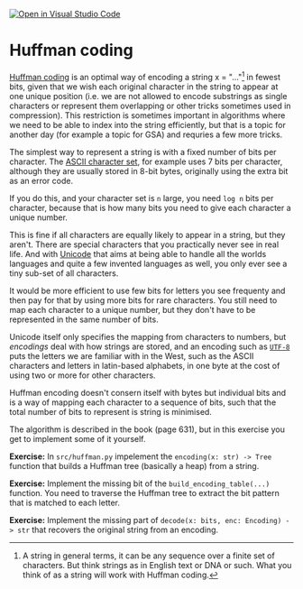 [![Open in Visual Studio Code](https://classroom.github.com/assets/open-in-vscode-c66648af7eb3fe8bc4f294546bfd86ef473780cde1dea487d3c4ff354943c9ae.svg)](https://classroom.github.com/online_ide?assignment_repo_id=9552240&assignment_repo_type=AssignmentRepo)
# Huffman coding

[Huffman coding](https://en.wikipedia.org/wiki/Huffman_coding)
is an optimal way of encoding a string x = "..."[^1] in 
fewest bits, given that we wish each original character in the string
to appear at one unique position (i.e. we are not allowed to encode
substrings as single characters or represent them overlapping or other
tricks sometimes used in compression). This restriction is sometimes
important in algorithms where we need to be able to index into the
string efficiently, but that is a topic for another day (for example
a topic for GSA) and requries a few more tricks.

The simplest way to represent a string is with a fixed number of bits per
character. The [ASCII character set](https://en.wikipedia.org/wiki/ASCII),
for example uses 7 bits per character, although they are usually stored
in 8-bit bytes, originally using the extra bit as an error code.

If you do this, and your character set is `n` large, you need `log n` bits
per character, because that is how many bits you need to give each character
a unique number.

This is fine if all characters are equally likely to appear in a string,
but they aren't. There are special characters that you practically never see in
real life. And with [Unicode](https://en.wikipedia.org/wiki/Unicode) that
aims at being able to handle all the worlds languages and quite a few invented
languages as well, you only ever see a tiny sub-set of all characters.

It would be more efficient to use few bits for letters you see frequenty and
then pay for that by using more bits for rare characters. You still need to map
each character to a unique number, but they don't have to be represented in
the same number of bits.

Unicode itself only specifies the mapping from characters to numbers, but *encodings*
deal with how strings are stored, and an encoding such as
[`UTF-8`](https://en.wikipedia.org/wiki/UTF-8) puts the letters we are familiar
with in the West, such as the ASCII characters and letters in latin-based alphabets,
in one byte at the cost of using two or more for other characters.

Huffman encoding doesn't consern itself with bytes but individual bits and is a way
of mapping each character to a sequence of bits, such that the total number of bits
to represent is string is minimised.

The algorithm is described in the book (page 631), but in this exercise you get to
implement some of it yourself.

**Exercise:** In `src/huffman.py` impelement the `encoding(x: str) -> Tree` function
that builds a Huffman tree (basically a heap) from a string. 

**Exercise:** Implement the missing bit of the `build_encoding_table(...)` function. You
need to traverse the Huffman tree to extract the bit pattern that is matched to each letter.

**Exercise:** Implement the missing part of `decode(x: bits, enc: Encoding) -> str` that
recovers the original string from an encoding.





[^1]: A string in general terms, it can be any sequence over a finite set
of characters. But think strings as in English text or DNA or such. What you
think of as a string will work with Huffman coding.
